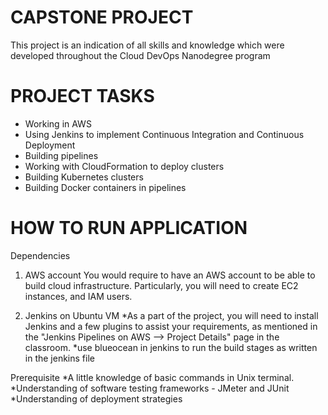 # CAPSTONE PROJECT

This project is an indication of all skills and knowledge which were developed throughout the Cloud DevOps Nanodegree program

# PROJECT TASKS

* Working in AWS
* Using Jenkins to implement Continuous Integration and Continuous Deployment
* Building pipelines
* Working with CloudFormation to deploy clusters
* Building Kubernetes clusters
* Building Docker containers in pipelines

# HOW TO RUN APPLICATION

Dependencies
1. AWS account
You would require to have an AWS account to be able to build cloud infrastructure. Particularly, you will need to create EC2 instances, and IAM users.

2. Jenkins on Ubuntu VM
*As a part of the project, you will need to install Jenkins and a few plugins to assist your requirements, as mentioned in the "Jenkins Pipelines on AWS --> Project Details" page in the classroom.
*use blueocean in jenkins to run the build stages as written in the jenkins file

Prerequisite
*A little knowledge of basic commands in Unix terminal.
*Understanding of software testing frameworks - JMeter and JUnit
*Understanding of deployment strategies


